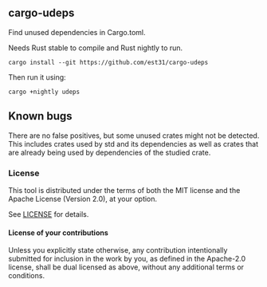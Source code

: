 ## cargo-udeps

Find unused dependencies in Cargo.toml.

Needs Rust stable to compile and Rust nightly to run.

```
cargo install --git https://github.com/est31/cargo-udeps
```

Then run it using:

```
cargo +nightly udeps
```

## Known bugs

There are no false positives, but some unused crates might not be detected.
This includes crates used by std and its dependencies as well as crates that
are already being used by dependencies of the studied crate.

### License
[license]: #license

This tool is distributed under the terms of both the MIT license
and the Apache License (Version 2.0), at your option.

See [LICENSE](LICENSE) for details.

#### License of your contributions

Unless you explicitly state otherwise, any contribution intentionally submitted for
inclusion in the work by you, as defined in the Apache-2.0 license,
shall be dual licensed as above, without any additional terms or conditions.
